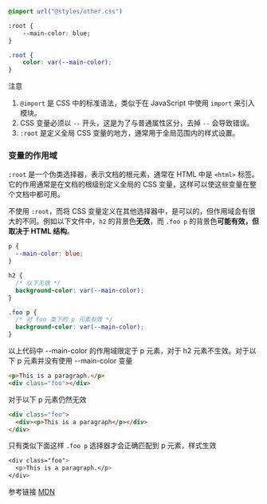 ```css
@import url("@styles/other.css")

:root {
	--main-color: blue;
}

.root {
	color: var(--main-color);
}
```

注意
1. `@import` 是 CSS 中的标准语法，类似于在 JavaScript 中使用 `import` 来引入模块。
2. CSS 变量必须以 `--` 开头，这是为了与普通属性区分，去掉 `--` 会导致错误。
3. `:root` 是定义全局 CSS 变量的地方，通常用于全局范围内的样式设置。

### 变量的作用域

`:root` 是一个伪类选择器，表示文档的根元素，通常在 HTML 中是 `<html>` 标签。它的作用通常是在文档的根级别定义全局的 CSS 变量，这样可以使这些变量在整个文档中都可用。

不使用 `:root`，而将 CSS 变量定义在其他选择器中，是可以的，但作用域会有很大的不同。例如以下文件中，`h2` 的背景色**无效**，而 `.foo p` 的背景色**可能有效，但取决于 HTML 结构**。

```css
p {
  --main-color: blue;
}

h2 {
  /* 以下无效 */
  background-color: var(--main-color);
}

.foo p {
  /* 对 foo 类下的 p 元素有效 */
  background-color: var(--main-color);
}
```

以上代码中 --main-color 的作用域限定于 p 元素，对于 h2 元素不生效。对于以下 p 元素并没有使用 --main-color 变量
```html
<p>This is a paragraph.</p>
<div class="foo"></div>
```

对于以下 p 元素仍然无效
```html
<div class="foo">
  <div><p>This is a paragraph</p></div>
</div>
```

只有类似下面这样 `.foo p` 选择器才会正确匹配到 p 元素，样式生效
```css
<div class="foo">
  <p>This is a paragraph.</p>
</div>
```

参考链接 [MDN](https://developer.mozilla.org/zh-CN/docs/Web/CSS/Using_CSS_custom_properties) 
